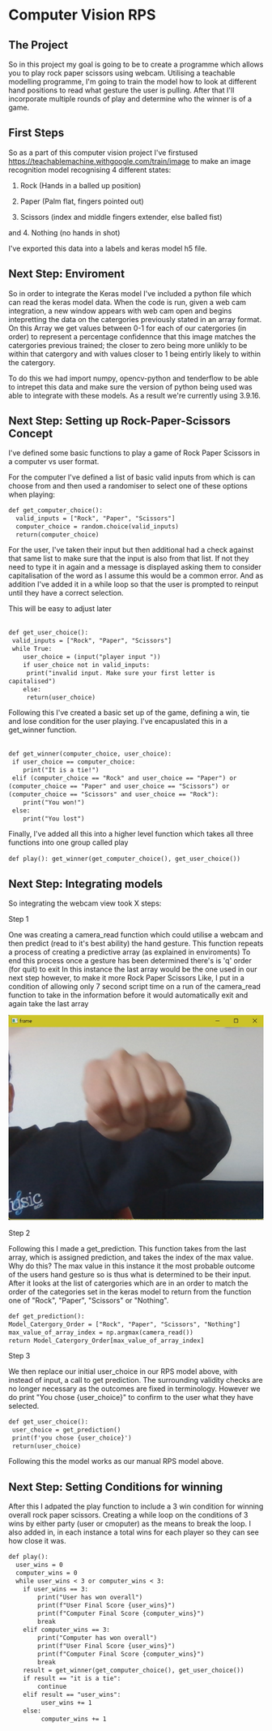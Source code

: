 # Computer Vision RPS

## The Project

So in this project my goal is going to be to create a programme which allows you to play rock paper scissors using webcam. Utilising a teachable modelling programme, I'm going to train the model how to look at different hand positions to read what gesture the user is pulling. After that I'll incorporate multiple rounds of play and determine who the winner is of a game.

## First Steps

So as a part of this computer vision project I've firstused https://teachablemachine.withgoogle.com/train/image to make an image recognition model recognising 4 different states:

1. Rock (Hands in a balled up position)

2. Paper (Palm flat, fingers pointed out)

3. Scissors (index and middle fingers extender, else balled fist)

and
4. Nothing (no hands in shot)

I've exported this data into a labels and keras model h5 file.

## Next Step: Enviroment 

So in order to integrate the Keras model I've included a python file which can read the keras model data. When the code is run, given a web cam integration, a new window appears with web cam open and begins intepretting the data on the catergories previously stated in an array format. On this Array we get values between 0-1 for each of our catergories (in order) to represent a percentage confidennce that this image matches the catergories previous trained; the closer to zero being more unlikly to be within that catergory and with values closer to 1 being entirly likely to within the catergory.

To do this we had import numpy, opencv-python and tenderflow to be able to intrepet this data and make sure the version of python being used was able to integrate with these models. As a result we're currently using 3.9.16.

## Next Step: Setting up Rock-Paper-Scissors Concept

I've defined some basic functions to play a game of Rock Paper Scissors in a computer vs user format.

For the computer I've defined a list of basic valid inputs from which is can choose from and then used a randomiser to select one of these options when playing:

```
def get_computer_choice():
  valid_inputs = ["Rock", "Paper", "Scissors"]
  computer_choice = random.choice(valid_inputs)
  return(computer_choice) 

```

For the user, I've taken their input but then additional had a check against that same list to make sure that the input is also from that list. If not they need to type it in again and a message is displayed asking them to consider capitalisation of the word as I assume this would be a common error. And as addition I've added it in a while loop so that the user is prompted to reinput until they have a correct selection. 

This will be easy to adjust later

```

def get_user_choice():
 valid_inputs = ["Rock", "Paper", "Scissors"]
 while True:
    user_choice = (input("player input "))
    if user_choice not in valid_inputs:
     print("invalid input. Make sure your first letter is capitalised")
    else: 
     return(user_choice)

```

Following this I've created a basic set up of the game, defining a win, tie and lose condition for the user playing.
I've encapuslated this in a get_winner function.

```

def get_winner(computer_choice, user_choice):
 if user_choice == computer_choice:
    print("It is a tie!")
 elif (computer_choice == "Rock" and user_choice == "Paper") or (computer_choice == "Paper" and user_choice == "Scissors") or (computer_choice == "Scissors" and user_choice == "Rock"):
    print("You won!")
 else:
    print("You lost")

```

Finally, I've added all this into a higher level function which takes all three functions into one group called play

`def play():
  get_winner(get_computer_choice(), get_user_choice())`

## Next Step: Integrating models

So integrating the webcam view took X steps:

Step 1
  
  One was creating a camera_read function which could utilise a webcam and then predict (read to it's best ability) the hand gesture.
  This function repeats a process of creating a predictive array (as explained in enviroments)
  To end this process once a gesture has been determined there's is 'q' order (for quit) to exit
  In this instance the last array would be the one used in our next step however, to make it more Rock Paper Scissors Like, I put in a condition of allowing only 7 second script time on a run of the camera_read function to take in the information before it would automatically exit and again take the last array

  ![Image of webcam recognising hand gesture for rock](RPS_Image_of_frame.jpg)

Step 2

  Following this I made a get_prediction. This function takes from the last array, which is assigned prediction, and takes the index of the max value. Why do this? The max value in this instance it the most probable outcome of the users hand gesture so is thus what is determined to be their input.
  After it looks at the list of catergories which are in an order to match the order of the categories set in the keras model to return from the function one of "Rock", "Paper", "Scissors"  or "Nothing".

  ```
  def get_prediction():
  Model_Catergory_Order = ["Rock", "Paper", "Scissors", "Nothing"]
  max_value_of_array_index = np.argmax(camera_read())
  return Model_Catergory_Order[max_value_of_array_index]
  ```

Step 3

   We then replace our initial user_choice in our RPS model above, with instead of input, a call to get prediction.
   The surrounding validity checks are no longer necessary as the outcomes are fixed in terminology. However we do print "You chose {user_choice}" to confirm to the user what they have selected.

   ```
   def get_user_choice():
    user_choice = get_prediction()
    print(f'you chose {user_choice}')
    return(user_choice)
   ```

Following this the model works as our manual RPS model above.

## Next Step: Setting Conditions for winning

After this I adpated the play function to include a 3 win condition for winning overall rock paper scissors. Creating a while loop on the conditions of 3 wins by either party (user or cmoputer) as the means to break the loop. I also added in, in each instance a total wins for each player so they can see how close it was.

```
def play():
  user_wins = 0
  computer_wins = 0
  while user_wins < 3 or computer_wins < 3:
    if user_wins == 3:
        print("User has won overall")
        print(f"User Final Score {user_wins}")
        print(f"Computer Final Score {computer_wins}")
        break
    elif computer_wins == 3:
        print("Computer has won overall")
        print(f"User Final Score {user_wins}")
        print(f"Computer Final Score {computer_wins}")
        break
    result = get_winner(get_computer_choice(), get_user_choice())
    if result == "it is a tie":
        continue
    elif result == "user_wins":
         user_wins += 1
    else:
         computer_wins += 1
   ```



